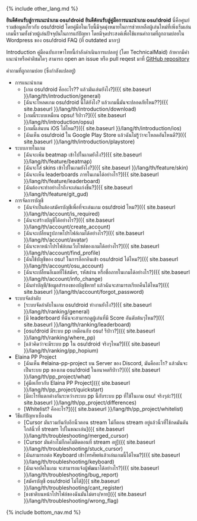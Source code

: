 {% include other_lang.md %}

**ยินดีต้อนรับสู่การแนะนำเกม osu!droid**
**ยินดีต้อนรับสู่คู่มือการแนะนำเกม osu!droid**
นี่คือศูนย์รวมข้อมูลเกี่ยวกับ osu!droid โดยคู่มือในเว็บนี้มีจุดมุ่งหมายในการช่วยเหลือผู้เล่นใหม่ที่เพิ่งเริ่มเล่นเกมนี้รวมทั้งช่วยผู้เล่นปัจจุบันในการแก้ปัญหา
โดยมีจุดประสงค์เพื่อใช้แทนคำถามที่ถูกถามบ่อยใน Wordpress ของ osu!droid FAQ (ที่ outdated มากๆ)

Introduction
คู่มือฉบับภาษาไทยนี้กำลังดำเนินการแปลอยู่ (โดย TechnicalMaid) ถ้าหากมีคำแนะนำหรือคำติชมใดๆ สามารถ open an issue หรือ pull reqest มาที่ [GitHub repository](https://github.com/NeroYuki/osudroid-guide)

คำถามที่ถูกถามบ่อย (ซึ่งกำลังแปลอยู่)

- การแนะนำเกม
    - [เกม osu!droid คืออะไร?? แล้วมันเล่นยังไง?]({{ site.baseurl }}/lang/th/introduction/general)
    - [ฉันจะโหลดเกม osu!droid นี้ได้ยังไง? แล้วเกมนี้มันจะปลอดภัยไหม??]({{ site.baseurl }}/lang/th/introduction/download)
    - [เกมนี้ระบบเหมือน opsu! รึป่าว?]({{ site.baseurl }}/lang/th/introduction/opsu)
    - [เกมนี้เล่นบน iOS ได้ไหม?]({{ site.baseurl }}/lang/th/introduction/ios)
    - [ฉันเห็น osu!droid ใน Google Play Store แล้วฉันไม่รู้ว่าจะโหลดอันไหนดี?]({{ site.baseurl }}/lang/th/introduction/playstore)
- ระบบภายในเกม
    - [ฉันจะเพิ่ม beatmap เข้าไปในเกมยังไง?]({{ site.baseurl }}/lang/th/feature/beatmap)
    - [ฉันจะใส่ skins เข้าไปในเกมยังไง?]({{ site.baseurl }}/lang/th/feature/skin)
    - [ฉันจะเห็น leaderboards ภายในเกมได้อย่างไร?]({{ site.baseurl }}/lang/th/feature/leaderboard)
    - [ฉันต้องจะทำอย่างไรถึงจะเล่นเก่งขึ้น?]({{ site.baseurl }}/lang/th/feature/git_gud)
- การจัดการบัญชี
    - [ฉันจำเป็นต้องสมัครบัญชีเพื่อที่จะเล่นเกม osu!droid ไหม?]({{ site.baseurl }}/lang/th/account/is_required)
    - [ฉันจะสร้างบัญชีได้อย่างไร?]({{ site.baseurl }}/lang/th/account/create_account)
    - [ฉันจะเปลื่ยนรูปภาพโปรไฟล์เกมได้อย่างไร?]({{ site.baseurl }}/lang/th/account/avatar)
    - [ฉันจะหาหน้าโปรไฟล์บนเว็บไซต์ของเกมได้อย่างไร?]({{ site.baseurl }}/lang/th/account/find_profile)
    - [ฉันใช้บัญชีของ osu! ในการล็อกอินเข้า osu!droid ได้ไหม?]({{ site.baseurl }}/lang/th/account/osu_account)
    - [ฉันจะเปลื่ยนอีเมลที่ใช้สมัคร, รหัสผ่าน หรือชื่อภายในเกมได้อย่างไร?]({{ site.baseurl }}/lang/th/account/info_change)
    - [ฉันทำบัญชี/ข้อมูลสำรองของบัญชีหาย! แล้วฉันจะสามารถเรียกคืนได้ไหม?]({{ site.baseurl }}/lang/th/account/forgot_password)
- ระบบจัดลำดับ
    - [ระบบจัดลำดับในเกม osu!droid ทำงานยังไง?]({{ site.baseurl }}/lang/th/ranking/general)
    - [มี leaderboard ที่ฉันจะสามารถดูผู้เล่นที่มี Score อันดับต้นๆไหม?]({{ site.baseurl }}/lang/th/ranking/leaderboard)
    - [osu!droid มีระบบ pp เหมือนกับ osu! รึป่าว?]({{ site.baseurl }}/lang/th/ranking/where_pp)
    - [แล้วคิดว่าจะมีระบบ pp ใน osu!droid จริงๆไหม?]({{ site.baseurl }}/lang/th/ranking/pp_hopium)
- Elaina PP Project
    - [ฉันเห็น #elaina-pp-project บน Server ของ Discord, มันคืออะไร? แล้วมันจะเป็นระบบ pp ของเกม osu!droid ในอนาคตรึป่าว?]({{ site.baseurl }}/lang/th/pp_project/what)
    - [คู่มือเกี่ยวกับ Elaina PP Project]({{ site.baseurl }}/lang/th/pp_project/quickstart)
    - [มีอะไรที่แตกต่างกันระหว่างระบบ pp นี้กับระบบ pp ที่ใช้ในเกม osu! จริงๆล่ะ?]({{ site.baseurl }}/lang/th/pp_project/differences)
    - [Whitelist? คืออะไร?]({{ site.baseurl }}/lang/th/pp_project/whitelist)
- วิธีแก้ปัญหาเบื้องต้น
    - [Cursor มันรวมกันกับอีกนิ้วตอน stream ไม่ก็ตอน stream อยู่แล้วนิ้วที่ใช้กดมันดันใกล้นิ้วที่ stream ไปในขณะเล่น]({{ site.baseurl }}/lang/th/troubleshooting/merged_cursor)
    - [Cursor มันค้างไม่ก็กดไม่ติดตอนที่ stream อยู่]({{ site.baseurl }}/lang/th/troubleshooting/stuck_cursor)
    - [ฉันสามารถต่อ Keyboard เข้าโทรศัพท์แล้วเล่นเกมนี้ได้ไหม?]({{ site.baseurl }}/lang/th/troubleshooting/keyboard)
    - [ฉันเจอบัคในเกม จะสามารถแจ้งผู้พัฒนาได้อย่างไร?]({{ site.baseurl }}/lang/th/troubleshooting/bug_report)
    - [สมัครบัญชี osu!droid ไม่ได้]({{ site.baseurl }}/lang/th/troubleshooting/cant_register)
    - [ธงชาติบนหน้าโปรไฟล์ของฉันมันไม่ตรง/หาย]({{ site.baseurl }}/lang/th/troubleshooting/wrong_flag)

{% include bottom_nav.md %}
